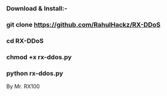 
### Download & Install:-

### git clone https://github.com/RahulHackz/RX-DDoS

### cd RX-DDoS

### chmod +x rx-ddos.py

### python rx-ddos.py

By Mr. RX100
